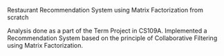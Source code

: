 Restaurant Recommendation System using Matrix Factorization from scratch

Analysis done as a part of the Term Project in CS109A.
Implemented a Recommendation System based on the principle of Collaborative Filtering using Matrix Factorization.
